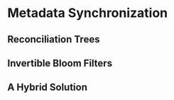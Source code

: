 # Metadata Synchronization

## Reconciliation Trees

## Invertible Bloom Filters

## A Hybrid Solution
